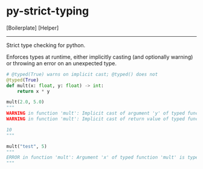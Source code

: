 # py-strict-typing

[Boilerplate] [Helper]

---

Strict type checking for python.

Enforces types at runtime, either implicitly casting (and optionally warning) or throwing an error on an unexpected type.

```py
# @typed(True) warns on implicit cast; @typed() does not
@typed(True)
def mult(x: float, y: float) -> int:
	return x * y

mult(2.0, 5.0)
"""
WARNING in function 'mult': Implicit cast of argument 'y' of typed function 'mult', from type 'int' to expected type 'float'.
WARNING in function 'mult': Implicit cast of return value of typed function 'mult', from type 'float' to expected type 'int'.

10
"""

mult("test", 5)
"""
ERROR in function 'mult': Argument 'x' of typed function 'mult' is type 'str' when type 'float' is expected.
"""

```